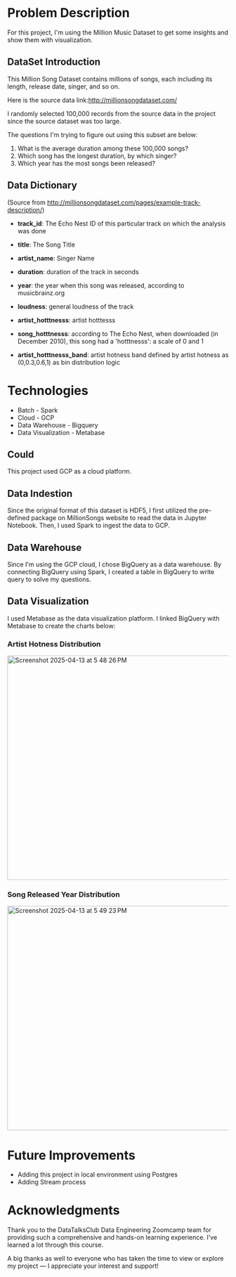 # **Problem Description**

For this project, I'm using the Million Music Dataset to get some insights and show them with visualization. 

## **DataSet Introduction**

This Million Song Dataset contains millions of songs, each including its length, release date, singer, and so on.

Here is the source data link:http://millionsongdataset.com/

I randomly selected 100,000 records from the source data in the project since the source dataset was too large. 

The questions I'm trying to figure out using this subset are below:
1. What is the average duration among these 100,000 songs?
2. Which song has the longest duration, by which singer?
3. Which year has the most songs been released?

## **Data Dictionary**

(Source from http://millionsongdataset.com/pages/example-track-description/)

- **track_id**: The Echo Nest ID of this particular track on which the analysis was done

- **title**: The Song Title

- **artist_name**: Singer Name

- **duration**: duration of the track in seconds

- **year**: the year when this song was released, according to musicbrainz.org

- **loudness**: general loudness of the track

- **artist_hotttnesss**: artist hotttesss

- **song_hotttnesss**: according to The Echo Nest, when downloaded (in December 2010), this song had a 'hotttnesss': a scale of 0 and 1

- **artist_hotttnesss_band**: artist hotness band defined by artist hotness as (0,0.3,0.6,1) as bin distribution logic

# **Technologies**

- Batch - Spark
- Cloud - GCP
- Data Warehouse - Bigquery
- Data Visualization - Metabase

## **Could**

This project used GCP as a cloud platform. 

## **Data Indestion**

Since the original format of this dataset is HDF5, I first utilized the pre-defined package on MillionSongs website to read the data in Jupyter Notebook. Then, I used Spark to ingest the data to GCP.

## **Data Warehouse**

Since I'm using the GCP cloud, I chose BigQuery as a data warehouse. By connecting BigQuery using Spark, I created a table in BigQuery to write query to solve my questions.

## **Data Visualization**

I used Metabase as the data visualization platform. I linked BigQuery with Metabase to create the charts below:

### **Artist Hotness Distribution**
<img width="511" alt="Screenshot 2025-04-13 at 5 48 26 PM" src="https://github.com/user-attachments/assets/eb47f3e9-6e13-45ce-8a90-94c2250b4a6b" />

### **Song Released Year Distribution**
<img width="511" alt="Screenshot 2025-04-13 at 5 49 23 PM" src="https://github.com/user-attachments/assets/a19e3a6f-acae-4290-a050-1bca4d9807ef" />

# **Future Improvements**

- Adding this project in local environment using Postgres
- Adding Stream process

# **Acknowledgments**

Thank you to the DataTalksClub Data Engineering Zoomcamp team for providing such a comprehensive and hands-on learning experience. I’ve learned a lot through this course.

A big thanks as well to everyone who has taken the time to view or explore my project — I appreciate your interest and support!
